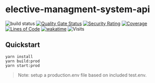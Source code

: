 # elective-managment-system-api
![build status](https://github.com/t348575/elective-managment-system-api/actions/workflows/deploy.yml/badge.svg)
[![Quality Gate Status](http://amrita-elective.tk:9000/api/project_badges/measure?project=ems_api&metric=alert_status)](http://amrita-elective.tk:9000/dashboard?id=ems_api)
[![Security Rating](http://amrita-elective.tk:9000/api/project_badges/measure?project=ems_api&metric=security_rating)](http://amrita-elective.tk:9000/dashboard?id=ems_api)
[![Coverage](http://amrita-elective.tk:9000/api/project_badges/measure?project=ems_api&metric=coverage)](http://amrita-elective.tk:9000/dashboard?id=ems_api)
[![Lines of Code](http://amrita-elective.tk:9000/api/project_badges/measure?project=ems_api&metric=ncloc)](http://amrita-elective.tk:9000/dashboard?id=ems_api)
[![wakatime](https://wakatime.com/badge/github/t348575/elective-managment-system-api.svg)](https://wakatime.com/badge/github/t348575/elective-managment-system-api)
![Visits](https://nkvnu62257.execute-api.ap-south-1.amazonaws.com/production?repo=elective-managment-system-api)

## Quickstart
```
yarn install
yarn build:prod
yarn start:prod
```

> Note: setup a production.env file based on included test.env.
